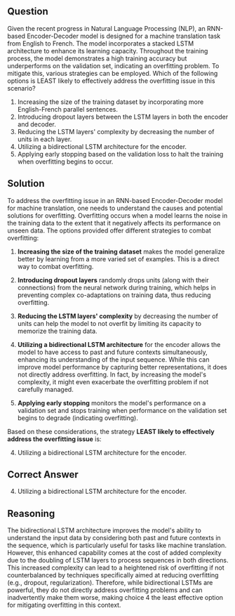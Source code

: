 ## Question
Given the recent progress in Natural Language Processing (NLP), an RNN-based Encoder-Decoder model is designed for a machine translation task from English to French. The model incorporates a stacked LSTM architecture to enhance its learning capacity. Throughout the training process, the model demonstrates a high training accuracy but underperforms on the validation set, indicating an overfitting problem. To mitigate this, various strategies can be employed. Which of the following options is LEAST likely to effectively address the overfitting issue in this scenario?

1. Increasing the size of the training dataset by incorporating more English-French parallel sentences.
2. Introducing dropout layers between the LSTM layers in both the encoder and decoder.
3. Reducing the LSTM layers' complexity by decreasing the number of units in each layer.
4. Utilizing a bidirectional LSTM architecture for the encoder.
5. Applying early stopping based on the validation loss to halt the training when overfitting begins to occur.

## Solution
To address the overfitting issue in an RNN-based Encoder-Decoder model for machine translation, one needs to understand the causes and potential solutions for overfitting. Overfitting occurs when a model learns the noise in the training data to the extent that it negatively affects its performance on unseen data. The options provided offer different strategies to combat overfitting:

1. **Increasing the size of the training dataset** makes the model generalize better by learning from a more varied set of examples. This is a direct way to combat overfitting.

2. **Introducing dropout layers** randomly drops units (along with their connections) from the neural network during training, which helps in preventing complex co-adaptations on training data, thus reducing overfitting.

3. **Reducing the LSTM layers' complexity** by decreasing the number of units can help the model to not overfit by limiting its capacity to memorize the training data.

4. **Utilizing a bidirectional LSTM architecture** for the encoder allows the model to have access to past and future contexts simultaneously, enhancing its understanding of the input sequence. While this can improve model performance by capturing better representations, it does not directly address overfitting. In fact, by increasing the model's complexity, it might even exacerbate the overfitting problem if not carefully managed.

5. **Applying early stopping** monitors the model's performance on a validation set and stops training when performance on the validation set begins to degrade (indicating overfitting).

Based on these considerations, the strategy **LEAST likely to effectively address the overfitting issue** is:

4. Utilizing a bidirectional LSTM architecture for the encoder.

## Correct Answer
4. Utilizing a bidirectional LSTM architecture for the encoder.

## Reasoning
The bidirectional LSTM architecture improves the model's ability to understand the input data by considering both past and future contexts in the sequence, which is particularly useful for tasks like machine translation. However, this enhanced capability comes at the cost of added complexity due to the doubling of LSTM layers to process sequences in both directions. This increased complexity can lead to a heightened risk of overfitting if not counterbalanced by techniques specifically aimed at reducing overfitting (e.g., dropout, regularization). Therefore, while bidirectional LSTMs are powerful, they do not directly address overfitting problems and can inadvertently make them worse, making choice 4 the least effective option for mitigating overfitting in this context.